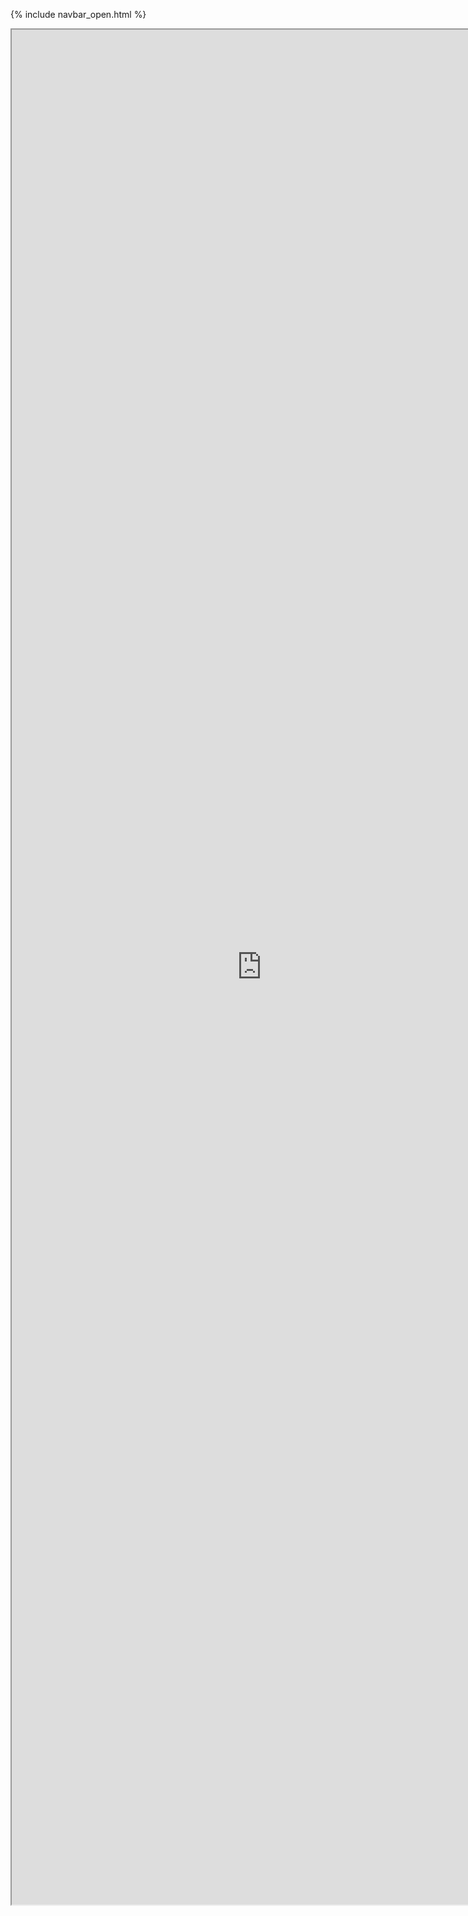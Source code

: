 {% include navbar_open.html %}


<p>
    <iframe class="embed" src="https://uit-sok-1004-h21.github.io/case_1_bnp.html"  width="800" height="3000"></iframe>
</p>
